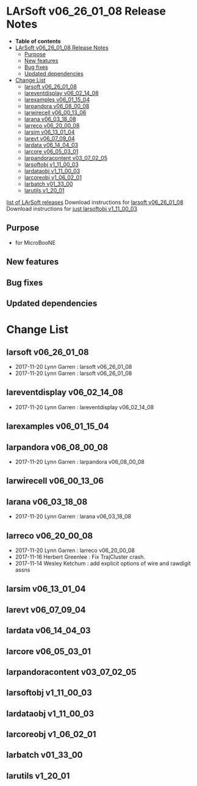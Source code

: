 LArSoft v06\_26\_01\_08 Release Notes
=============================================================================

-   **Table of contents**
-   [LArSoft v06\_26\_01\_08 Release Notes](#LArSoft-v06_26_01_08-Release-Notes)
    -   [Purpose](#Purpose)
    -   [New features](#New-features)
    -   [Bug fixes](#Bug-fixes)
    -   [Updated dependencies](#Updated-dependencies)
-   [Change List](#Change-List)
    -   [larsoft v06\_26\_01\_08](#larsoft-v06_26_01_08)
    -   [lareventdisplay v06\_02\_14\_08](#lareventdisplay-v06_02_14_08)
    -   [larexamples v06\_01\_15\_04](#larexamples-v06_01_15_04)
    -   [larpandora v06\_08\_00\_08](#larpandora-v06_08_00_08)
    -   [larwirecell v06\_00\_13\_06](#larwirecell-v06_00_13_06)
    -   [larana v06\_03\_18\_08](#larana-v06_03_18_08)
    -   [larreco v06\_20\_00\_08](#larreco-v06_20_00_08)
    -   [larsim v06\_13\_01\_04](#larsim-v06_13_01_04)
    -   [larevt v06\_07\_09\_04](#larevt-v06_07_09_04)
    -   [lardata v06\_14\_04\_03](#lardata-v06_14_04_03)
    -   [larcore v06\_05\_03\_01](#larcore-v06_05_03_01)
    -   [larpandoracontent v03\_07\_02\_05](#larpandoracontent-v03_07_02_05)
    -   [larsoftobj v1\_11\_00\_03](#larsoftobj-v1_11_00_03)
    -   [lardataobj v1\_11\_00\_03](#lardataobj-v1_11_00_03)
    -   [larcoreobj v1\_06\_02\_01](#larcoreobj-v1_06_02_01)
    -   [larbatch v01\_33\_00](#larbatch-v01_33_00)
    -   [larutils v1\_20\_01](#larutils-v1_20_01)

[list of LArSoft releases](LArSoft_release_list)
Download instructions for [larsoft v06\_26\_01\_08](http://scisoft.fnal.gov/scisoft/bundles/larsoft/v06_26_01_08/larsoft-v06_26_01_08.html)
Download instructions for [just larsoftobj v1\_11\_00\_03](http://scisoft.fnal.gov/scisoft/bundles/larsoftobj/v1_11_00_03/larsoftobj-v1_11_00_03.html)

Purpose
--------------------

-   for MicroBooNE

New features
------------------------------

Bug fixes
------------------------

Updated dependencies
----------------------------------------------

Change List
============================

larsoft v06\_26\_01\_08
-------------------------------------------------

-   2017-11-20 Lynn Garren : larsoft v06\_26\_01\_08
-   2017-11-20 Lynn Garren : larsoft v06\_26\_01\_08

lareventdisplay v06\_02\_14\_08
-----------------------------------------------------------------

-   2017-11-20 Lynn Garren : lareventdisplay v06\_02\_14\_08

larexamples v06\_01\_15\_04
---------------------------------------------------------

larpandora v06\_08\_00\_08
-------------------------------------------------------

-   2017-11-20 Lynn Garren : larpandora v06\_08\_00\_08

larwirecell v06\_00\_13\_06
---------------------------------------------------------

larana v06\_03\_18\_08
-----------------------------------------------

-   2017-11-20 Lynn Garren : larana v06\_03\_18\_08

larreco v06\_20\_00\_08
-------------------------------------------------

-   2017-11-20 Lynn Garren : larreco v06\_20\_00\_08
-   2017-11-16 Herbert Greenlee : Fix TrajCluster crash.
-   2017-11-14 Wesley Ketchum : add explicit options of wire and rawdigit assns

larsim v06\_13\_01\_04
-----------------------------------------------

larevt v06\_07\_09\_04
-----------------------------------------------

lardata v06\_14\_04\_03
-------------------------------------------------

larcore v06\_05\_03\_01
-------------------------------------------------

larpandoracontent v03\_07\_02\_05
---------------------------------------------------------------------

larsoftobj v1\_11\_00\_03
-----------------------------------------------------

lardataobj v1\_11\_00\_03
-----------------------------------------------------

larcoreobj v1\_06\_02\_01
-----------------------------------------------------

larbatch v01\_33\_00
--------------------------------------------

larutils v1\_20\_01
------------------------------------------
